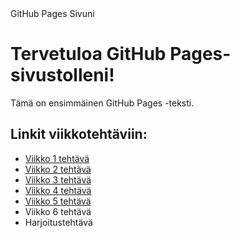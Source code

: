 <html>
<head>
    GitHub Pages Sivuni
</head>
<head>
    <link rel="stylesheet" type="text/css" href="styles.css">
</head>
<body>
    <h1>Tervetuloa GitHub Pages-sivustolleni!</h1>
    <p class="container">Tämä on ensimmäinen GitHub Pages -teksti.</p>


<h2>Linkit viikkotehtäviin:</h2>
<ul>
  <li><a href="vko1.md">Viikko 1 tehtävä</a></li>
  <li><a href="vko2.md">Viikko 2 tehtävä</a></li>
  <li><a href="vko3">Viikko 3 tehtävä</a></li>
  <li><a href="vko4">Viikko 4 tehtävä</a></li>
  <li><a href="vko5">Viikko 5 tehtävä</a></li>
  <li>Viikko 6 tehtävä</li>
  <li>Harjoitustehtävä</li>
</ul>

</body>
</html>
